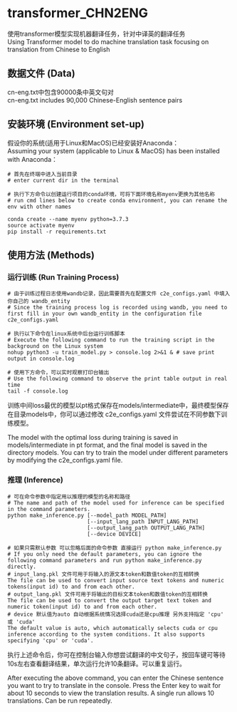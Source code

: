 # transformer_CHN2ENG
使用transformer模型实现机器翻译任务，针对中译英的翻译任务  
Using Transformer model to do machine translation task focusing on translation from Chinese to English
## 数据文件 (Data)
cn-eng.txt中包含90000条中英文句对  
cn-eng.txt includes 90,000 Chinese-English sentence pairs
## 安装环境 (Environment set-up)
假设你的系统(适用于Linux和MacOS)已经安装好Anaconda：  
Assuming your system (applicable to Linux & MacOS) has been installed with Anaconda：
```
# 首先在终端中进入当前目录
# enter current dir in the terminal

# 执行下方命令以创建运行项目的conda环境，可将下面环境名称myenv更换为其他名称
# run cmd lines below to create conda environment, you can rename the env with other names

conda create --name myenv python=3.7.3
source activate myenv
pip install -r requirements.txt
```
## 使用方法 (Methods)
### 运行训练 (Run Training Process)
```
# 由于训练过程日志使用wandb记录，因此需要首先在配置文件 c2e_configs.yaml 中填入你自己的 wandb_entity
# Since the training process log is recorded using wandb, you need to first fill in your own wandb_entity in the configuration file c2e_configs.yaml

# 执行以下命令在linux系统中后台运行训练脚本
# Execute the following command to run the training script in the background on the Linux system
nohup python3 -u train_model.py > console.log 2>&1 & # save print output in console.log

# 使用下方命令，可以实时观察打印台输出
# Use the following command to observe the print table output in real time
tail -f console.log
```
训练中间loss最优的模型以pt格式保存在models/intermediate中，最终模型保存在目录models中，你可以通过修改 c2e_configs.yaml 文件尝试在不同参数下训练模型。

The model with the optimal loss during training is saved in models/intermediate in pt format, and the final model is saved in the directory models. You can try to train the model under different parameters by modifying the c2e_configs.yaml file.

### 推理 (Inference)
```
# 可在命令参数中指定用以推理的模型的名称和路径
# The name and path of the model used for inference can be specified in the command parameters.
python make_inference.py [--model_path MODEL_PATH]
                         [--input_lang_path INPUT_LANG_PATH]
                         [--output_lang_path OUTPUT_LANG_PATH]
                         [--device DEVICE] 
                         
# 如果只需默认参数 可以忽略后面的命令参数 直接运行 python make_inference.py
# If you only need the default parameters, you can ignore the following command parameters and run python make_inference.py directly.
# input_lang.pkl 文件可用于将输入的源文本token和数值token的互相转换 
The file can be used to convert input source text tokens and numeric tokens(input id) to and from each other.
# output_lang.pkl 文件可用于将输出的目标文本token和数值token的互相转换 
The file can be used to convert the output target text token and numeric token(input id) to and from each other.
# device 默认值为auto 自动根据系统情况选择cuda还是cpu推理 另外支持指定 'cpu' 或 'cuda'  
The default value is auto, which automatically selects cuda or cpu inference according to the system conditions. It also supports specifying 'cpu' or 'cuda'.
```
执行上述命令后，你可在控制台输入你想尝试翻译的中文句子，按回车键可等待10s左右查看翻译结果，单次运行允许10条翻译。可以重复运行。

After executing the above command, you can enter the Chinese sentence you want to try to translate in the console. Press the Enter key to wait for about 10 seconds to view the translation results. A single run allows 10 translations. Can be run repeatedly.

